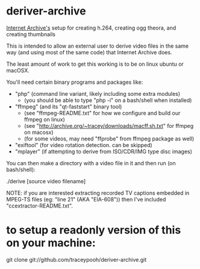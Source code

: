 deriver-archive
===============

<a href="http://archive.org">Internet Archive's</a> setup for creating h.264, creating ogg theora, and creating thumbnails

This is intended to allow an external user to derive video files in the same way
(and using most of the same code) that Internet Archive does.


The least amount of work to get this working is to be on linux ubuntu
or macOSX.

You'll need certain binary programs and packages like:
* "php"  (command line variant, likely including some extra modules)
    * (you should be able to type "php -i" on a bash/shell when installed)
* "ffmpeg" (and its "qt-faststart" binary tool)
    * (see "ffmpeg-README.txt" for how we configure and build our ffmpeg on linux)
    * (see "http://archive.org/~tracey/downloads/macff.sh.txt" for ffmpeg on macosx)
    * (for some videos, may need "ffprobe" from ffmpeg package as well)
* "exiftool" (for video rotation detection.  can be skipped)
* "mplayer" (if attempting to derive from ISO/CDR/IMG type disc images)


You can then make a directory with a video file in it
and then run (on bash/shell):

./derive [source video filename]



NOTE: if you are interested extracting recorded TV captions embedded in MPEG-TS files
(eg: "line 21" (AKA "EIA-608")) then I've included "ccextractor-README.txt".


# to setup a readonly version of this on your machine:
git clone git://github.com/traceypooh/deriver-archive.git
